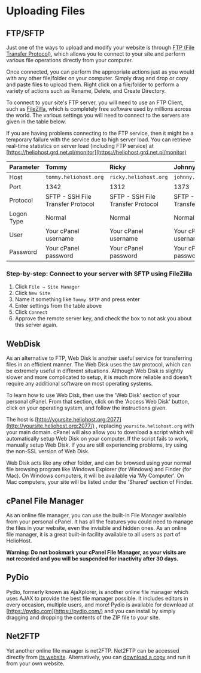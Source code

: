 # Uploading Files

## FTP/SFTP

Just one of the ways to upload and modify your website is through [FTP \(File Transfer Protocol\)](http://en.wikipedia.org/wiki/FTP), which allows you to connect to your site and perform various file operations directly from your computer.

Once connected, you can perform the appropriate actions just as you would with any other file/folder on your computer. Simply drag and drop or copy and paste files to upload them. Right click on a file/folder to perform a variety of actions such as Rename, Delete, and Create Directory.

To connect to your site's FTP server, you will need to use an FTP Client, such as [FileZilla](http://filezilla-project.org/), which is completely free software used by millions across the world. The various settings you will need to connect to the servers are given in the table below.

If you are having problems connecting to the FTP service, then it might be a temporary failure with the service due to high server load. You can retrieve real-time statistics on server load \(including FTP service\) at [https://heliohost.grd.net.pl/monitor](https://heliohost.grd.net.pl/monitor)

| Parameter | Tommy | Ricky | Johnny |
| :--- | :--- | :--- | :--- |
| Host | `tommy.heliohost.org` | `ricky.heliohost.org` | `johnny.heliohost.org` |
| Port | 1342 | 1312 | 1373 |
| Protocol | SFTP - SSH File Transfer Protocol | SFTP - SSH File Transfer Protocol | SFTP - SSH File Transfer Protocol |
| Logon Type | Normal | Normal | Normal |
| User | Your cPanel username | Your cPanel username | Your cPanel username |
| Password | Your cPanel password | Your cPanel password | Your cPanel password |

### Step-by-step: Connect to your server with SFTP using FileZilla

1. Click `File → Site Manager`
2. Click `New Site`
3. Name it something like `Tommy SFTP` and press enter
4. Enter settings from the table above
5. Click `Connect`
6. Approve the remote server key, and check the box to not ask you about this server again.

## WebDisk

As an alternative to FTP, Web Disk is another useful service for transferring files in an efficient manner. The Web Disk uses the `DAV` protocol, which can be extremely useful in different situations. Although Web Disk is slightly slower and more complicated to setup, it is much more reliable and doesn't require any additional software on most operating systems.

To learn how to use Web Disk, then use the 'Web Disk' section of your personal cPanel. From that section, click on the 'Access Web Disk' button, click on your operating system, and follow the instructions given.

The host is [http://yoursite.heliohost.org:2077](http://yoursite.heliohost.org:2077/) , replacing `yoursite.heliohost.org` with your main domain. cPanel will also allow you to download a script which will automatically setup Web Disk on your computer. If the script fails to work, manually setup Web Disk. If you are still experiencing problems, try using the non-SSL version of Web Disk.

Web Disk acts like any other folder, and can be browsed using your normal file browsing program like Windows Explorer \(for Windows\) and Finder \(for Mac\). On Windows computers, it will be available via 'My Computer'. On Mac computers, your site will be listed under the 'Shared' section of Finder.

## cPanel File Manager

As an online file manager, you can use the built-in File Manager available from your personal cPanel. It has all the features you could need to manage the files in your website, even the invisible and hidden ones. As an online file manager, it is a great built-in facility available to all users as part of HelioHost.

**Warning: Do not bookmark your cPanel File Manager, as your visits are not recorded and you will be suspended for inactivity after 30 days.**

## **PyDio**

Pydio, formerly known as AjaXplorer, is another online file manager which uses AJAX to provide the best file manager possible. It includes editors in every occasion, multiple users, and more! Pydio is available for download at [https://pydio.com](https://pydio.com/) and you can install by simply dragging and dropping the contents of the ZIP file to your site.

## Net2FTP

Yet another online file manager is net2FTP. Net2FTP can be accessed directly from [its website](http://net2ftp.com/). Alternatively, you can [download a copy](http://net2ftp.com/index.php?state=homepage&state2=3) and run it from your own website.

